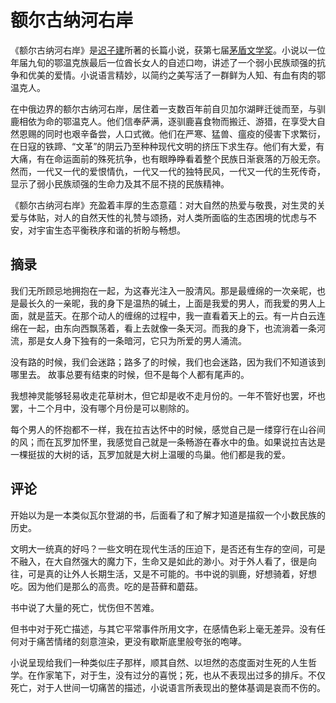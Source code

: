 # 额尔古纳河右岸

《额尔古纳河右岸》是[迟子建](https://baike.baidu.com/item/迟子建?fromModule=lemma_inlink)所著的长篇小说，获第七届[茅盾文学奖](https://baike.baidu.com/item/茅盾文学奖?fromModule=lemma_inlink)。小说以一位年届九旬的鄂温克族最后一位酋长女人的自述口吻，讲述了一个弱小民族顽强的抗争和优美的爱情。小说语言精妙，以简约之美写活了一群鲜为人知、有血有肉的鄂温克人。

在中俄边界的额尔古纳河右岸，居住着一支数百年前自贝加尔湖畔迁徙而至，与驯鹿相依为命的鄂温克人。他们信奉萨满，逐驯鹿喜食物而搬迁、游猎，在享受大自然恩赐的同时也艰辛备尝，人口式微。他们在严寒、猛兽、瘟疫的侵害下求繁衍，在日寇的铁蹄、“文革”的阴云乃至种种现代文明的挤压下求生存。他们有大爱，有大痛，有在命运面前的殊死抗争，也有眼睁睁看着整个民族日渐衰落的万般无奈。然而，一代又一代的爱恨情仇，一代又一代的独特民风，一代又一代的生死传奇，显示了弱小民族顽强的生命力及其不屈不挠的民族精神。

《额尔古纳河右岸》充盈着丰厚的生态意蕴：对大自然的热爱与敬畏，对生灵的关爱与体贴，对人的自然天性的礼赞与颂扬，对人类所面临的生态困境的忧虑与不安，对宇宙生态平衡秩序和谐的祈盼与畅想。

## 摘录

我们无所顾忌地拥抱在一起，为这春光注入一股清风。那是最缠绵的一次亲昵，也是最长久的一亲昵，我的身下是温热的碱土，上面是我爱的男人，而我爱的男人上面，就是蓝天。在那个动人的缠绵的过程中，我一直看着天上的云。有一片白云连绵在一起，由东向西飘荡着，看上去就像一条天河。而我的身下，也流淌着一条河流，那是女人身下独有的一条暗河，它只为所爱的男人涌流。

没有路的时候，我们会迷路；路多了的时候，我们也会迷路，因为我们不知道该到哪里去。 故事总要有结束的时候，但不是每个人都有尾声的。

我想神灵能够轻易收走花草树木，但它却是收不走月份的。一年不管好也罢，坏也罢，十二个月中，没有哪个月份是可以剔除的。

每个男人的怀抱都不一样，我在拉吉达怀中的时候，感觉自己是一缕穿行在山谷间的风；而在瓦罗加怀里，我感觉自己就是一条畅游在春水中的鱼。如果说拉吉达是一棵挺拔的大树的话，瓦罗加就是大树上温暖的鸟巢。他们都是我的爱。

## 评论

开始以为是一本类似瓦尔登湖的书，后面看了和了解才知道是描叙一个小数民族的历史。

文明大一统真的好吗？一些文明在现代生活的压迫下，是否还有生存的空间，可是不融入，在大自然强大的魔力下，生命又是如此的渺小。对于外人看了，很是向往，可是真的让外人长期生活，又是不可能的。书中说的驯鹿，好想骑着，好想吃。因为他们是那么的高贵。吃的是苔藓和蘑菇。

书中说了大量的死亡，忧伤但不苦难。

但书中对于死亡描述，与其它平常事件所用文字，在感情色彩上毫无差异。没有任何对于痛苦情绪的刻意渲染，更没有歇斯底里般夸张的咆哮。

小说呈现给我们一种类似庄子那样，顺其自然、以坦然的态度面对生死的人生哲学。在作家笔下，对于生，没有过分的喜悦；死，也从不表现出过多的排斥。不仅死亡，对于人世间一切痛苦的描述，小说语言所表现出的整体基调是哀而不伤的。